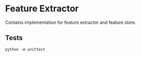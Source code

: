 # Feature Extractor
Contains implementation for feature extractor and feature store.

## Tests
```
python -m unittest
```